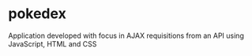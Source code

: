 # pokedex
Application developed with focus in AJAX requisitions from an API using JavaScript, HTML and CSS
